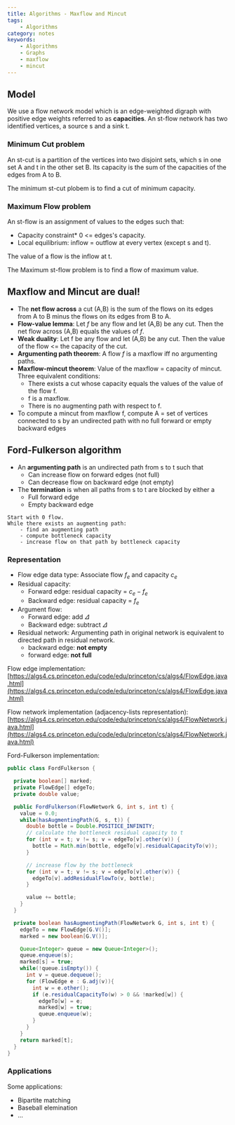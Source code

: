 ```yaml
---
title: Algorithms - Maxflow and Mincut
tags:
    - Algorithms
category: notes
keywords:
    - Algorithms
    - Graphs
    - maxflow
    - mincut
---
```


## Model

We use a flow network model which is an edge-weighted digraph with positive edge weights referred to as **capacities**. An st-flow network has two identified vertices, a source s and a sink t.

### Minimum Cut problem

An st-cut is a partition of  the vertices into two disjoint sets, which s in one set A and t in the other set B. Its capacity is the sum of the capacities of the edges from A to B.

The minimum st-cut plobem is to find a cut of minimum capacity.

### Maximum Flow problem

An st-flow is an assignment of values to the edges such that:
* Capacity constraint* 0 <= edges's capacity.
* Local equilibrium: inflow = outflow at every vertex (except s and t).

The value of a flow is the inflow at t.

The Maximum st-flow problem is to find a flow of maximum value.

## Maxflow and Mincut are dual!

* The **net flow across** a cut (A,B) is the sum of the flows on its edges from A to B minus the flows on its edges from B to A.
* **Flow-value lemma**: Let $f$ be any flow and let (A,B) be any cut. Then the net flow across (A,B) equals the values of $f$.
* **Weak duality**: Let f be any flow and let (A,B) be any cut. Then the value of the flow <= the capacity of the cut.
* **Argumenting path theorem**: A flow $f$ is a maxflow iff no argumenting paths.
* **Maxflow-mincut theorem**: Value of the maxflow = capacity of mincut. Three equivalent conditions:
  * There exists a cut whose capacity equals the values of the value of the flow f.
  * f is a maxflow.
  * There is no augmenting path with respect to f.
* To compute a mincut from maxflow f, compute A = set of vertices connected to s by an undirected path with no full forward or empty backward edges

## Ford-Fulkerson algorithm

* An **argumenting path** is an undirected path from s to t such that 
  * Can increase flow on forward edges (not full)
  * Can decrease flow on backward edge (not empty)
* The **termination** is when all paths from s to t are blocked by either a
  * Full forward edge
  * Empty backward edge

```
Start with 0 flow.
While there exists an augmenting path:
    - find an augmenting path
    - compute bottleneck capacity
    - increase flow on that path by bottleneck capacity
```

### Representation

* Flow edge data type: Associate flow $f_e$ and capacity $c_e$ 
* Residual capacity:
  - Forward edge: residual capacity = $c_e - f_e$
  - Backward edge: residual capacity = $f_e$
* Argument flow:
  * Forward edge: add $\varDelta$
  * Backward edge: subtract $\varDelta$
* Residual network: Argumenting path in original network is equivalent to directed path in residual network.
  * backward edge: **not empty**
  * forward edge: **not full**

Flow edge implementation:
[https://algs4.cs.princeton.edu/code/edu/princeton/cs/algs4/FlowEdge.java.html](https://algs4.cs.princeton.edu/code/edu/princeton/cs/algs4/FlowEdge.java.html)

Flow network implementation (adjacency-lists representation):
[https://algs4.cs.princeton.edu/code/edu/princeton/cs/algs4/FlowNetwork.java.html](https://algs4.cs.princeton.edu/code/edu/princeton/cs/algs4/FlowNetwork.java.html)

Ford-Fulkerson implementation:
```Java
public class FordFulkerson {

  private boolean[] marked;
  private FlowEdge[] edgeTo;
  private double value;

  public FordFulkerson(FlowNetwork G, int s, int t) {
    value = 0.0;
    while(hasAugmentingPath(G, s, t)) {
      double bottle = Double.POSITICE_INFINITY;
      // calculate the bottleneck residual capacity to t
      for (int v = t; v != s; v = edgeTo[v].other(v)) {
        bottle = Math.min(bottle, edgeTo[v].residualCapacityTo(v));
      }

      // increase flow by the bottleneck
      for (int v = t; v != s; v = edgeTo[v].other(v)) {
        edgeTo[v].addResidualFlowTo(v, bottle);
      }

      value += bottle;
    }
  }

  private boolean hasAugmentingPath(FlowNetwork G, int s, int t) {
    edgeTo = new FlowEdge[G.V()];
    marked = new boolean[G.V()];

    Queue<Integer> queue = new Queue<Integer>();
    queue.enqueue(s);
    marked[s] = true;
    while(!queue.isEmpty()) {
      int v = queue.dequeue();
      for (FlowEdge e : G.adj(v)){
        int w = e.other();
        if (e.residualCapacityTo(w) > 0 && !marked[w]) {
          edgeTo[w] = e;
          marked[w] = true;
          queue.enqueue(w);
        }
      }
    }
    return marked[t];
  }
}
```

### Applications

Some applications:
* Bipartite matching
* Baseball elemination
* ...